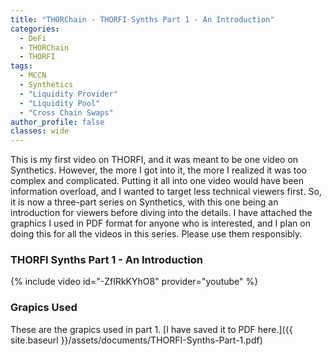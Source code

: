 ```yaml
---
title: "THORChain - THORFI Synths Part 1 - An Introduction"
categories:
  - DeFi
  - THORChain
  - THORFI
tags:
  - MCCN  
  - Synthetics
  - "Liquidity Provider"
  - "Liquidity Pool"
  - "Cross Chain Swaps"
author_profile: false
classes: wide
---
```


This is my first video on THORFI, and it was meant to be one video on Synthetics. However, the more I got into it, the more I realized it was too complex and complicated. Putting it all into one video would have been information overload, and I wanted to target less technical viewers first.
So, it is now a three-part series on Synthetics, with this one being an introduction for viewers before diving into the details. I have attached the graphics I used in PDF format for anyone who is interested, and I plan on doing this for all the videos in this series. Please use them responsibly.
 

### THORFI Synths Part 1 - An Introduction

{% include video id="-ZfIRkKYhO8" provider="youtube" %}


### Grapics Used

These are the grapics used in part 1. [I have saved it to PDF here.]({{ site.baseurl }}/assets/documents/THORFI-Synths-Part-1.pdf)
